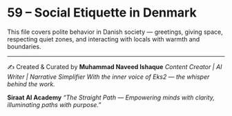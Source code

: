 # 59 – Social Etiquette in Denmark

This file covers polite behavior in Danish society — greetings, giving space, respecting quiet zones, and interacting with locals with warmth and boundaries.

---
✍️ Created & Curated by
**Muhammad Naveed Ishaque**
*Content Creator | AI Writer | Narrative Simplifier*
*With the inner voice of Eks2 — the whisper behind the work.*

**Siraat AI Academy**
*“The Straight Path — Empowering minds with clarity, illuminating paths with purpose.”*
